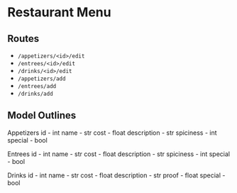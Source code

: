 # Restaurant Menu

## Routes

<!-- - `/` - listing of the entire menu, showing the name of the dish, the price, and a clickable something to show me detail about the food
- `/appetizers` - just lists the appetizers
- `/entrees`
- `/drinks`
- `/appetizers/<id>`
- `/entrees/<id>`
- `/drinks/<id>` -->
- `/appetizers/<id>/edit`
- `/entrees/<id>/edit`
- `/drinks/<id>/edit`
- `/appetizers/add`
- `/entrees/add`
- `/drinks/add`

## Model Outlines

Appetizers
    id - int
    name - str
    cost - float
    description - str
    spiciness - int
    special - bool

Entrees
    id - int
    name - str
    cost - float
    description - str
    spiciness - int
    special - bool

Drinks
    id - int
    name - str
    cost - float
    description - str
    proof - float
    special - bool
